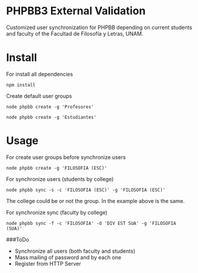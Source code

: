 # PHPBB3 External Validation

Customized user synchronization for PHPBB depending on current students and faculty of the Facultad de Filosofía y Letras, UNAM. 

# Install

For install all dependencies

    npm install

Create default user groups

    node phpbb create -g 'Profesores'

    node phpbb create -g 'Estudiantes'

# Usage

For create user groups before synchronize users
  
    node phpbb create -g 'FILOSOFIA (ESC)'

For synchronize users (students by college)

    node phpbb sync -s -c 'FILOSOFIA (ESC)' -g 'FILOSOFIA (ESC)'

The college could be or not the group. In the example above is the same.

For synchronize sync (faculty by college)

    node phpbb sync -f -c 'FILOSOFIA' -d 'DIV EST SUA' -g 'FILOSOFIA (SUA)'

###ToDo

* Synchronize all users (both faculty and students)
* Mass mailing of password and by each one
* Register from HTTP Server